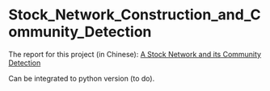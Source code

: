 # Stock_Network_Construction_and_Community_Detection
The report for this project (in Chinese):
[A Stock Network and its Community Detection](https://drive.google.com/open?id=1hn8iPiQeSaBNVgANWCqquko1KCM3P2VI)

Can be integrated to python version (to do).
